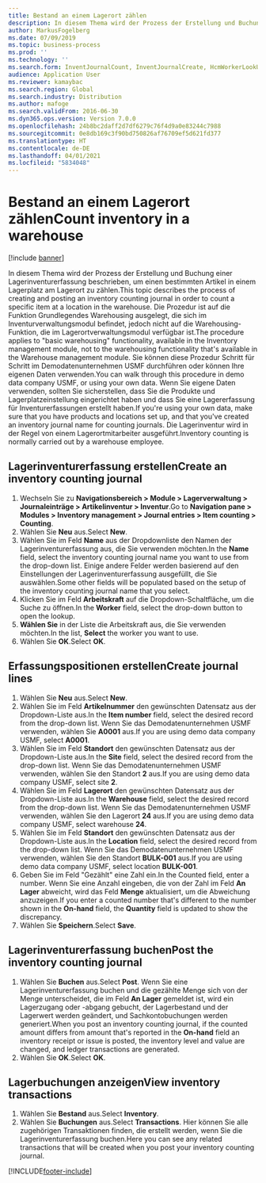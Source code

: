 ```yaml
---
title: Bestand an einem Lagerort zählen
description: In diesem Thema wird der Prozess der Erstellung und Buchung einer Lagerinventurerfassung beschrieben, um einen bestimmten Artikel in einem Lagerplatz am Lagerort zu zählen.
author: MarkusFogelberg
ms.date: 07/09/2019
ms.topic: business-process
ms.prod: ''
ms.technology: ''
ms.search.form: InventJournalCount, InventJournalCreate, HcmWorkerLookUp, InventItemIdLookupSimple, InventLocationIdLookup, WMSLocationIdLookup, InventTrans
audience: Application User
ms.reviewer: kamaybac
ms.search.region: Global
ms.search.industry: Distribution
ms.author: mafoge
ms.search.validFrom: 2016-06-30
ms.dyn365.ops.version: Version 7.0.0
ms.openlocfilehash: 24b8bc2daff2d7df6279c76f4d9a0e83244c7988
ms.sourcegitcommit: 0e8db169c3f90bd750826af76709ef5d621fd377
ms.translationtype: HT
ms.contentlocale: de-DE
ms.lasthandoff: 04/01/2021
ms.locfileid: "5834048"
---
```

# <a name="count-inventory-in-a-warehouse"></a><span data-ttu-id="3440d-103">Bestand an einem Lagerort zählen</span><span class="sxs-lookup"><span data-stu-id="3440d-103">Count inventory in a warehouse</span></span>

[!include [banner](../../includes/banner.md)]

<span data-ttu-id="3440d-104">In diesem Thema wird der Prozess der Erstellung und Buchung einer Lagerinventurerfassung beschrieben, um einen bestimmten Artikel in einem Lagerplatz am Lagerort zu zählen.</span><span class="sxs-lookup"><span data-stu-id="3440d-104">This topic describes the process of creating and posting an inventory counting journal in order to count a specific item at a location in the warehouse.</span></span> <span data-ttu-id="3440d-105">Die Prozedur ist auf die Funktion Grundlegendes Warehousing ausgelegt, die sich im Inventurverwaltungsmodul befindet, jedoch nicht auf die Warehousing-Funktion, die im Lagerortverwaltungsmodul verfügbar ist.</span><span class="sxs-lookup"><span data-stu-id="3440d-105">The procedure applies to "basic warehousing" functionality, available in the Inventory management module, not to the warehousing functionality that's available in the Warehouse management module.</span></span> <span data-ttu-id="3440d-106">Sie können diese Prozedur Schritt für Schritt im Demodatenunternehmen USMF durchführen oder können Ihre eigenen Daten verwenden.</span><span class="sxs-lookup"><span data-stu-id="3440d-106">You can walk through this procedure in demo data company USMF, or using your own data.</span></span> <span data-ttu-id="3440d-107">Wenn Sie eigene Daten verwenden, sollten Sie sicherstellen, dass Sie die Produkte und Lagerplatzeinstellung eingerichtet haben und dass Sie eine Lagererfassung für Inventurerfassungen erstellt haben.</span><span class="sxs-lookup"><span data-stu-id="3440d-107">If you're using your own data, make sure that you have products and locations set up, and that you've created an inventory journal name for counting journals.</span></span> <span data-ttu-id="3440d-108">Die Lagerinventur wird in der Regel von einem Lagerortmitarbeiter ausgeführt.</span><span class="sxs-lookup"><span data-stu-id="3440d-108">Inventory counting is normally carried out by a warehouse employee.</span></span>


## <a name="create-an-inventory-counting-journal"></a><span data-ttu-id="3440d-109">Lagerinventurerfassung erstellen</span><span class="sxs-lookup"><span data-stu-id="3440d-109">Create an inventory counting journal</span></span>
1. <span data-ttu-id="3440d-110">Wechseln Sie zu **Navigationsbereich > Module > Lagerverwaltung > Journaleinträge > Artikelinventur > Inventur**.</span><span class="sxs-lookup"><span data-stu-id="3440d-110">Go to **Navigation pane > Modules > Inventory management > Journal entries > Item counting > Counting**.</span></span>
2. <span data-ttu-id="3440d-111">Wählen Sie **Neu** aus.</span><span class="sxs-lookup"><span data-stu-id="3440d-111">Select **New**.</span></span>
3. <span data-ttu-id="3440d-112">Wählen Sie im Feld **Name** aus der Dropdownliste den Namen der Lagerinventurerfassung aus, die Sie verwenden möchten.</span><span class="sxs-lookup"><span data-stu-id="3440d-112">In the **Name** field, select the inventory counting journal name you want to use from the drop-down list.</span></span> <span data-ttu-id="3440d-113">Einige andere Felder werden basierend auf den Einstellungen der Lagerinventurerfassung ausgefüllt, die Sie auswählen.</span><span class="sxs-lookup"><span data-stu-id="3440d-113">Some other fields will be populated based on the setup of the inventory counting journal name that you select.</span></span>  
4. <span data-ttu-id="3440d-114">Klicken Sie im Feld **Arbeitskraft** auf die Dropdown-Schaltfläche, um die Suche zu öffnen.</span><span class="sxs-lookup"><span data-stu-id="3440d-114">In the **Worker** field, select the drop-down button to open the lookup.</span></span>
5. <span data-ttu-id="3440d-115">**Wählen Sie** in der Liste die Arbeitskraft aus, die Sie verwenden möchten.</span><span class="sxs-lookup"><span data-stu-id="3440d-115">In the list, **Select** the worker you want to use.</span></span>
6. <span data-ttu-id="3440d-116">Wählen Sie **OK**.</span><span class="sxs-lookup"><span data-stu-id="3440d-116">Select **OK**.</span></span>

## <a name="create-journal-lines"></a><span data-ttu-id="3440d-117">Erfassungspositionen erstellen</span><span class="sxs-lookup"><span data-stu-id="3440d-117">Create journal lines</span></span>
1. <span data-ttu-id="3440d-118">Wählen Sie **Neu** aus.</span><span class="sxs-lookup"><span data-stu-id="3440d-118">Select **New**.</span></span>
2. <span data-ttu-id="3440d-119">Wählen Sie im Feld **Artikelnummer** den gewünschten Datensatz aus der Dropdown-Liste aus.</span><span class="sxs-lookup"><span data-stu-id="3440d-119">In the **Item number** field, select the desired record from the drop-down list.</span></span> <span data-ttu-id="3440d-120">Wenn Sie das Demodatenunternehmen USMF verwenden, wählen Sie **A0001** aus.</span><span class="sxs-lookup"><span data-stu-id="3440d-120">If you are using demo data company USMF, select **A0001**.</span></span>  
3. <span data-ttu-id="3440d-121">Wählen Sie im Feld **Standort** den gewünschten Datensatz aus der Dropdown-Liste aus.</span><span class="sxs-lookup"><span data-stu-id="3440d-121">In the **Site** field, select the desired record from the drop-down list.</span></span> <span data-ttu-id="3440d-122">Wenn Sie das Demodatenunternehmen USMF verwenden, wählen Sie den Standort **2** aus.</span><span class="sxs-lookup"><span data-stu-id="3440d-122">If you are using demo data company USMF, select site **2**.</span></span>
4. <span data-ttu-id="3440d-123">Wählen Sie im Feld **Lagerort** den gewünschten Datensatz aus der Dropdown-Liste aus.</span><span class="sxs-lookup"><span data-stu-id="3440d-123">In the **Warehouse** field, select the desired record from the drop-down list.</span></span> <span data-ttu-id="3440d-124">Wenn Sie das Demodatenunternehmen USMF verwenden, wählen Sie den Lagerort **24** aus.</span><span class="sxs-lookup"><span data-stu-id="3440d-124">If you are using demo data company USMF, select warehouse **24**.</span></span>  
5. <span data-ttu-id="3440d-125">Wählen Sie im Feld **Standort** den gewünschten Datensatz aus der Dropdown-Liste aus.</span><span class="sxs-lookup"><span data-stu-id="3440d-125">In the **Location** field, select the desired record from the drop-down list.</span></span> <span data-ttu-id="3440d-126">Wenn Sie das Demodatenunternehmen USMF verwenden, wählen Sie den Standort **BULK-001** aus.</span><span class="sxs-lookup"><span data-stu-id="3440d-126">If you are using demo data company USMF, select location **BULK-001**.</span></span>  
6. <span data-ttu-id="3440d-127">Geben Sie im Feld "Gezählt" eine Zahl ein.</span><span class="sxs-lookup"><span data-stu-id="3440d-127">In the Counted field, enter a number.</span></span> <span data-ttu-id="3440d-128">Wenn Sie eine Anzahl eingeben, die von der Zahl im Feld **An Lager** abweicht, wird das Feld **Menge** aktualisiert, um die Abweichung anzuzeigen.</span><span class="sxs-lookup"><span data-stu-id="3440d-128">If you enter a counted number that's different to the number shown in the **On-hand** field, the **Quantity** field is updated to show the discrepancy.</span></span>  
7. <span data-ttu-id="3440d-129">Wählen Sie **Speichern**.</span><span class="sxs-lookup"><span data-stu-id="3440d-129">Select **Save**.</span></span>

## <a name="post-the-inventory-counting-journal"></a><span data-ttu-id="3440d-130">Lagerinventurerfassung buchen</span><span class="sxs-lookup"><span data-stu-id="3440d-130">Post the inventory counting journal</span></span>
1. <span data-ttu-id="3440d-131">Wählen Sie **Buchen** aus.</span><span class="sxs-lookup"><span data-stu-id="3440d-131">Select **Post**.</span></span> <span data-ttu-id="3440d-132">Wenn Sie eine Lagerinventurerfassung buchen und die gezählte Menge sich von der Menge unterscheidet, die im Feld **An Lager** gemeldet ist, wird ein Lagerzugang oder -abgang gebucht, der Lagerbestand und der Lagerwert werden geändert, und Sachkontobuchungen werden generiert.</span><span class="sxs-lookup"><span data-stu-id="3440d-132">When you post an inventory counting journal, if the counted amount differs from amount that's reported in the **On-hand** field an inventory receipt or issue is posted, the inventory level and value are changed, and ledger transactions are generated.</span></span>
2. <span data-ttu-id="3440d-133">Wählen Sie **OK**.</span><span class="sxs-lookup"><span data-stu-id="3440d-133">Select **OK**.</span></span>

## <a name="view-inventory-transactions"></a><span data-ttu-id="3440d-134">Lagerbuchungen anzeigen</span><span class="sxs-lookup"><span data-stu-id="3440d-134">View inventory transactions</span></span>
1. <span data-ttu-id="3440d-135">Wählen Sie **Bestand** aus.</span><span class="sxs-lookup"><span data-stu-id="3440d-135">Select **Inventory**.</span></span>
2. <span data-ttu-id="3440d-136">Wählen Sie **Buchungen** aus.</span><span class="sxs-lookup"><span data-stu-id="3440d-136">Select **Transactions**.</span></span> <span data-ttu-id="3440d-137">Hier können Sie alle zugehörigen Transaktionen finden, die erstellt werden, wenn Sie die Lagerinventurerfassung buchen.</span><span class="sxs-lookup"><span data-stu-id="3440d-137">Here you can see any related transactions that will be created when you post your inventory counting journal.</span></span>   



[!INCLUDE[footer-include](../../../includes/footer-banner.md)]